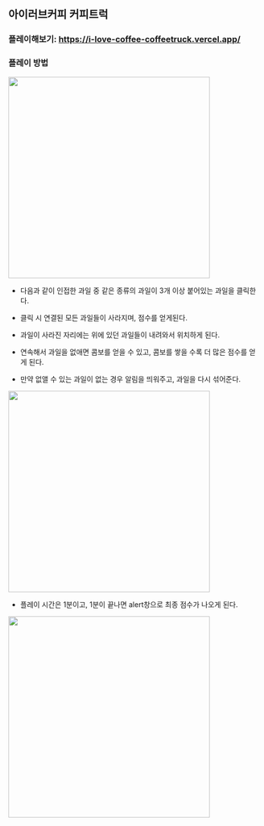 ## 아이러브커피 커피트럭

### 플레이해보기: https://i-love-coffee-coffeetruck.vercel.app/

### 플레이 방법
<img src="https://user-images.githubusercontent.com/49175629/189128220-806bbb63-c235-4b0b-9cd5-1bd4b8fa7de8.png" width="400px"/>


- 다음과 같이 인접한 과일 중 같은 종류의 과일이 3개 이상 붙어있는 과일을 클릭한다.
- 클릭 시 연결된 모든 과일들이 사라지며, 점수를 얻게된다.
- 과일이 사라진 자리에는 위에 있던 과일들이 내려와서 위치하게 된다.
- 연속해서 과일을 없애면 콤보를 얻을 수 있고, 콤보를 쌓을 수록 더 많은 점수를 얻게 된다.


- 만약 없앨 수 있는 과일이 없는 경우 알림을 띄워주고, 과일을 다시 섞어준다.
<img src="https://user-images.githubusercontent.com/49175629/189130970-98431cb6-e3b5-448c-a7ac-ceaafbaeda98.png" width="400px"/>

- 플레이 시간은 1분이고, 1분이 끝나면 alert창으로 최종 점수가 나오게 된다.

<img src="https://user-images.githubusercontent.com/49175629/189130365-7937c516-f208-4a26-aae8-e969921b3209.png" width="400px"/>
